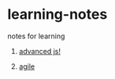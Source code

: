 # learning-notes
notes for learning

1. [advanced js!](advanced-js-notes.md)

2. [agile](agile.notes.md)
